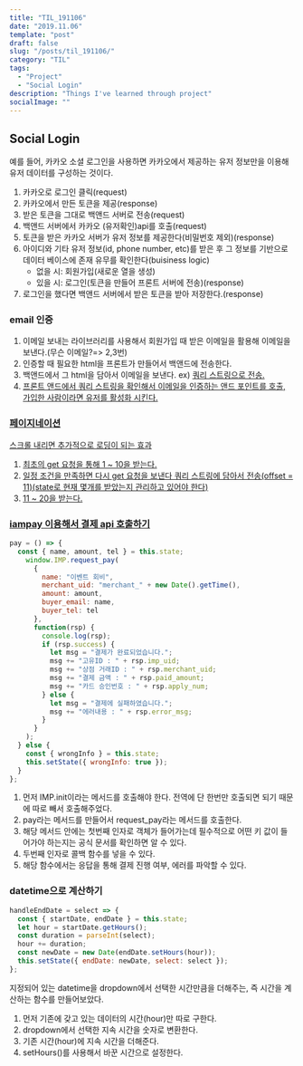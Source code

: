 ```yaml
---
title: "TIL_191106"
date: "2019.11.06"
template: "post"
draft: false
slug: "/posts/til_191106/"
category: "TIL"
tags:
  - "Project"
  - "Social Login"
description: "Things I've learned through project"
socialImage: ""
---
```


## **Social Login**

예를 들어, 카카오 소셜 로그인을 사용하면 카카오에서 제공하는 유저 정보만을 이용해 유저 데이터를 구성하는 것이다.

1. 카카오로 로그인 클릭(request)
2. 카카오에서 만든 토큰을 제공(response)
3. 받은 토큰을 그대로 백앤드 서버로 전송(request)
4. 백앤드 서버에서 카카오 (유저확인)api를 호출(request)
5. 토큰을 받은 카카오 서버가 유저 정보를 제공한다(비밀번호 제외)(response)
6. 아이디와 기타 유저 정보(id, phone number, etc)를 받은 후 그 정보를 기반으로 데이터 베이스에 존재 유무를 확인한다(buisiness logic)
   - 없을 시: 회원가입(새로운 열을 생성)
   - 있을 시: 로그인(토큰을 만들어 프론트 서버에 전송)(response)
7. 로그인을 했다면 백앤드 서버에서 받은 토큰을 받아 저장한다.(response)

### **email 인증**

1. 이메일 보내는 라이브러리를 사용해서 회원가입 때 받은 이메일을 활용해 이메일을 보낸다.(무슨 이메일?=> 2,3번)
2. 인증할 때 필요한 html을 프론트가 만들어서 백앤드에 전송한다.
3. 백앤드에서 그 html을 담아서 이메일을 보낸다.
   ex) <a href="aasldfaj/token=a;sldkfj"> 쿼리 스트링으로 전송.
4. 프론트 앤드에서 쿼리 스트링을 확인해서 이메일을 인증하는 앤드 포인트를 호출, 가입한 사람이라면 유저를 활성화 시킨다.

### **페이지네이션**

스크롤 내리면 추가적으로 로딩이 되는 효과

1. 최초의 get 요청을 통해 1 ~ 10을 받는다.
2. 일정 조건을 만족하면 다시 get 요청을 보낸다 쿼리 스트링에 담아서 전송(offset = 11)(state로 현재 몇개를 받았는지 관리하고 있어야 한다)
3. 11 ~ 20을 받는다.

### **iampay 이용해서 결제 api 호출하기**

```js
pay = () => {
  const { name, amount, tel } = this.state;
    window.IMP.request_pay(
      {
        name: "이벤트 회비",
        merchant_uid: "merchant_" + new Date().getTime(),
        amount: amount,
        buyer_email: name,
        buyer_tel: tel
      },
      function(rsp) {
        console.log(rsp);
        if (rsp.success) {
          let msg = "결제가 완료되었습니다.";
          msg += "고유ID : " + rsp.imp_uid;
          msg += "상점 거래ID : " + rsp.merchant_uid;
          msg += "결제 금액 : " + rsp.paid_amount;
          msg += "카드 승인번호 : " + rsp.apply_num;
        } else {
          let msg = "결제에 실패하였습니다.";
          msg += "에러내용 : " + rsp.error_msg;
        }
      }
    );
  } else {
    const { wrongInfo } = this.state;
    this.setState({ wrongInfo: true });
  }
};
```

1. 먼저 IMP.init이라는 메서드를 호출해야 한다. 전역에 단 한번만 호출되면 되기 때문에 따로 빼서 호출해주었다.
2. pay라는 메서드를 만들어서 request_pay라는 메서드를 호출한다.
3. 해당 메서드 안에는 첫번째 인자로 객체가 들어가는데 필수적으로 어떤 키 값이 들어가야 하는지는 공식 문서를 확인하면 알 수 있다.
4. 두번째 인자로 콜백 함수를 넣을 수 있다.
5. 해당 함수에서는 응답을 통해 결제 진행 여부, 에러를 파악할 수 있다.

### **datetime으로 계산하기**

```js
handleEndDate = select => {
  const { startDate, endDate } = this.state;
  let hour = startDate.getHours();
  const duration = parseInt(select);
  hour += duration;
  const newDate = new Date(endDate.setHours(hour));
  this.setState({ endDate: newDate, select: select });
};
```

지정되어 있는 datetime을 dropdown에서 선택한 시간만큼을 더해주는, 즉 시간을 계산하는 함수를 만들어보았다.

1. 먼저 기존에 갖고 있는 데이터의 시간(hour)만 따로 구한다.
2. dropdown에서 선택한 지속 시간을 숫자로 변환한다.
3. 기존 시간(hour)에 지속 시간을 더해준다.
4. setHours()를 사용해서 바꾼 시간으로 설정한다.
